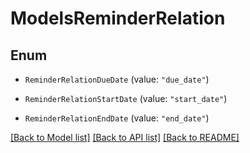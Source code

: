 # ModelsReminderRelation

## Enum


* `ReminderRelationDueDate` (value: `"due_date"`)

* `ReminderRelationStartDate` (value: `"start_date"`)

* `ReminderRelationEndDate` (value: `"end_date"`)


[[Back to Model list]](../README.md#documentation-for-models) [[Back to API list]](../README.md#documentation-for-api-endpoints) [[Back to README]](../README.md)


